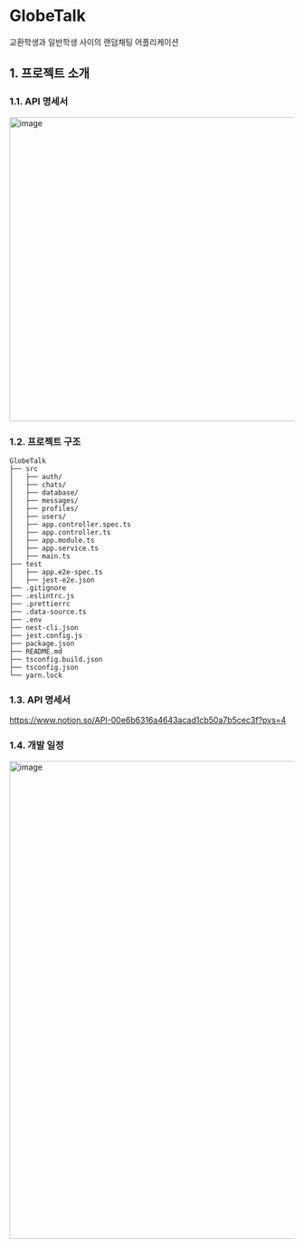 # GlobeTalk

교환학생과 일반학생 사이의 랜덤채팅 어플리케이션

## 1. 프로젝트 소개

### 1.1. API 명세서

<img width="536" alt="image" src="https://github.com/HoyeongJeon/GlobeTalk/assets/78394999/7e974f62-9716-4d34-b9f0-966e7c484b9b">

### 1.2. 프로젝트 구조

```
GlobeTalk
├── src
│   ├── auth/
│   ├── chats/
│   ├── database/
│   ├── messages/
│   ├── profiles/
│   ├── users/
│   ├── app.controller.spec.ts
│   ├── app.controller.ts
│   ├── app.module.ts
│   ├── app.service.ts
│   ├── main.ts
├── test
│   ├── app.e2e-spec.ts
│   ├── jest-e2e.json
├── .gitignore
├── .eslintrc.js
├── .prettierrc
├── .data-source.ts
├── .env
├── nest-cli.json
├── jest.config.js
├── package.json
├── README.md
├── tsconfig.build.json
├── tsconfig.json
└── yarn.lock
```

### 1.3. API 명세서

https://www.notion.so/API-00e6b6316a4643acad1cb50a7b5cec3f?pvs=4

### 1.4. 개발 일정

<img width="842" alt="image" src="https://github.com/HoyeongJeon/GlobeTalk/assets/78394999/60a05d63-2cab-4c63-a00a-4ed8321d5ad7">
